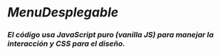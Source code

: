 # **_MenuDesplegable_**

### _El código usa JavaScript puro (vanilla JS) para manejar la interacción y CSS para el diseño._
